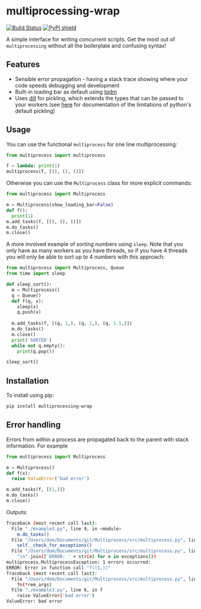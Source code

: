 # multiprocessing-wrap

[![Build Status](https://travis-ci.org/domsleee/multiprocessing-wrap.svg?branch=master)](https://travis-ci.org/domsleee/multiprocessing-wrap)
[![PyPI shield](https://img.shields.io/pypi/v/multiprocessing-wrap.svg?style=flat-square)](https://pypi.org/project/multiprocessing-wrap/)

A simple interface for writing concurrent scripts. Get the most out of `multiprocessing` without all the boilerplate and confusing syntax!

## Features

* Sensible error propagation - having a stack trace showing where your code speeds debugging and development
* Built-in loading bar as default using [tqdm](https://github.com/tqdm/tqdm)
* Uses [dill](https://github.com/uqfoundation/dill) for pickling, which extends the types that can be passed to your workers (see [here](http://docs.python.org/library/pickle.html#what-can-be-pickled-and-unpickled) for documentation of the limitations of python's default pickling)

## Usage

You can use the functional `multiprocess` for one line multiprocessing:

~~~python
from multiprocess import multiprocess

f = lambda: print(1)
multiprocess(f, [(), (), ()])
~~~

Otherwise you can use the `Multiprocess` class for more explicit commands:

~~~python
from multiprocess import Multiprocess

m = Multiprocess(show_loading_bar=False)
def f():
  print(1)
m.add_tasks(f, [(), (), ()])
m.do_tasks()
m.close()
~~~

A more involved example of sorting numbers using `sleep`. Note that you only have as many workers as you have threads, so if you have 4 threads you will only be able to sort up to 4 numbers with this approach:
~~~python
from multiprocess import Multiprocess, Queue
from time import sleep

def sleep_sort():
  m = Multiprocess()
  q = Queue()
  def f(q, x):
    sleep(x)
    q.push(x)
  
  m.add_tasks(f, [(q, 1,), (q, 2,), (q, 1.5,)])
  m.do_tasks()
  m.close()
  print('SORTED')
  while not q.empty():
    print(q.pop())

sleep_sort()
~~~

## Installation

To install using pip:

~~~bash
pip install multiprocessing-wrap
~~~



## Error handling
Errors from within a process are propagated back to the parent with stack information. For example

~~~python
from multiprocess import Multiprocess

m = Multiprocess()
def f(x):
  raise ValueError('bad error')

m.add_tasks(f, [(1,)])
m.do_tasks()
m.close()
~~~

Outputs:

~~~bash
Traceback (most recent call last):
  File "./example3.py", line 9, in <module>
    m.do_tasks()
  File "/Users/dom/Documents/git/Multiprocess/src/multiprocess.py", line 53, in do_tasks
    self._check_for_exceptions()
  File "/Users/dom/Documents/git/Multiprocess/src/multiprocess.py", line 71, in _check_for_exceptions
    "\n".join(['ERROR: ' + str(e) for e in exceptions]))
multiprocess.MultiprocessException: 1 errors occurred:
ERROR: Error in function call "f((1,))"
Traceback (most recent call last):
  File "/Users/dom/Documents/git/Multiprocess/src/multiprocess.py", line 85, in my_worker
    fn(*rem_args)
  File "./example3.py", line 6, in f
    raise ValueError('bad error')
ValueError: bad error
~~~


